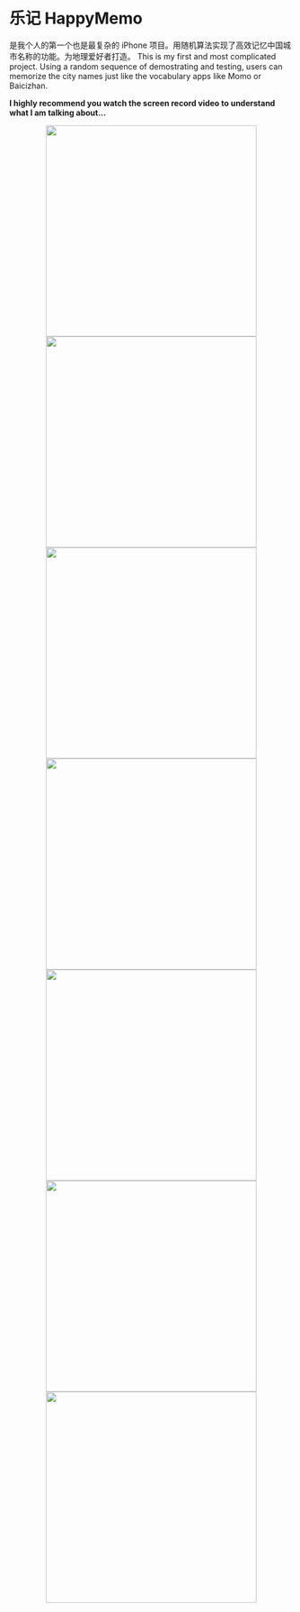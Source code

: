# 乐记 HappyMemo
是我个人的第一个也是最复杂的 iPhone 项目。用随机算法实现了高效记忆中国城市名称的功能。为地理爱好者打造。
This is my first and most complicated project. Using a random sequence of demostrating and testing, users can memorize the city names just like the vocabulary apps like Momo or Baicizhan.

**I highly recommend you watch the screen record video to understand what I am talking about...**
<div align=center><img width="375" src="https://raw.githubusercontent.com/TankKevin/HappyMemo/master/IMG_0321.jpg"/></div>
<div align=center><img width="375" src="https://raw.githubusercontent.com/TankKevin/HappyMemo/master/IMG_0310.PNG"/></div>
<div align=center><img width="375" src="https://raw.githubusercontent.com/TankKevin/HappyMemo/master/IMG_0311.PNG"/></div>
<div align=center><img width="375" src="https://raw.githubusercontent.com/TankKevin/HappyMemo/master/IMG_0312.PNG"/></div>
<div align=center><img width="375" src="https://raw.githubusercontent.com/TankKevin/HappyMemo/master/IMG_0313.PNG"/></div>
<div align=center><img width="375" src="https://raw.githubusercontent.com/TankKevin/HappyMemo/master/IMG_0314.PNG"/></div>
<div align=center><img width="375" src="https://raw.githubusercontent.com/TankKevin/HappyMemo/master/IMG_0316.PNG"/></div>

